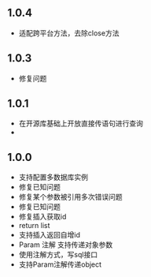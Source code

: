 ## 1.0.4
- 适配跨平台方法，去除close方法
## 1.0.3
- 修复问题
## 1.0.1
- 在开源库基础上开放直接传语句进行查询
- 
## 1.0.0
- 支持配置多数据库实例
- 修复已知问题
- 修复某个参数被引用多次错误问题
- 修复已知问题
- 修复插入获取id
- return list
- 支持插入返回自增id
- Param 注解 支持传递对象参数
- 使用注解方式，写sql接口
- 支持Param注解传递object
